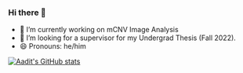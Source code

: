 ### Hi there 👋

- 🔭 I’m currently working on mCNV Image Analysis
- 👯 I’m looking for a supervisor for my Undergrad Thesis (Fall 2022).
- 😄 Pronouns: he/him

[![Aadit's GitHub stats](https://github-readme-stats.vercel.app/api?username=Aadit3003&hide=issues&title_color=ffffff&icon_color=ffffff&text_color=ffffff&show_icons=true&bg_color=45,428cd4,ff9cda)](https://github.com/Aadit3003/github-readme-stats)


<!--
**Aadit3003/Aadit3003** is a ✨ _special_ ✨ repository because its `README.md` (this file) appears on your GitHub profile.

&bg_color=45,428cd4,ff9cda Trans Pink 
&bg_color=45,ff7b89,8a5082 Dusk Red
&bg_color=45,ed765e,fea858 Orange
&bg_color=45,bb73e0,ff8ddb Purple
&bg_color=45,c973ff,aebaf8 Violet
-->
